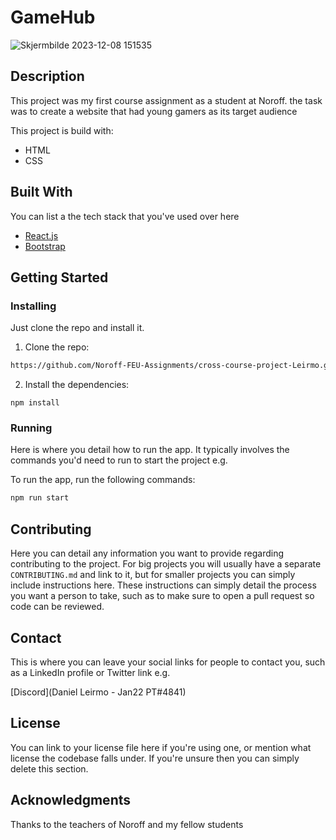 # GameHub 

![Skjermbilde 2023-12-08 151535](https://github.com/Noroff-FEU-Assignments/cross-course-project-Leirmo/assets/103224025/767b3a33-f70d-425b-9331-7f9050af345c)




## Description

This project was my first course assignment as a student at Noroff. the task was to create a website that had young gamers as its target audience

This project is build with:

- HTML
- CSS

## Built With

You can list a the tech stack that you've used over here

- [React.js](https://reactjs.org/)
- [Bootstrap](https://getbootstrap.com)

## Getting Started

### Installing

Just clone the repo and install it.

1. Clone the repo:

```bash
https://github.com/Noroff-FEU-Assignments/cross-course-project-Leirmo.git
```

2. Install the dependencies:

```
npm install
```

### Running

Here is where you detail how to run the app. It typically involves the commands you'd need to run to start the project e.g.

To run the app, run the following commands:

```bash
npm run start
```

## Contributing

Here you can detail any information you want to provide regarding contributing to the project. For big projects you will usually have a separate `CONTRIBUTING.md` and link to it, but for smaller projects you can simply include instructions here. These instructions can simply detail the process you want a person to take, such as to make sure to open a pull request so code can be reviewed.

## Contact

This is where you can leave your social links for people to contact you, such as a LinkedIn profile or Twitter link e.g.

[Discord](Daniel Leirmo - Jan22 PT#4841)

## License

You can link to your license file here if you're using one, or mention what license the codebase falls under. If you're unsure then you can simply delete this section.

## Acknowledgments

Thanks to the teachers of Noroff and my fellow students
